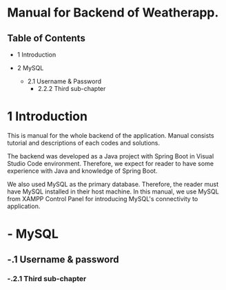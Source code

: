 # Manual for Backend of Weatherapp.

## Table of Contents

- 1 Introduction



- 2 MySQL
    - 2.1 Username & Password
        - 2.2.2 Third sub-chapter

# 1 Introduction

This is manual for the whole backend of the application.
Manual consists tutorial and descriptions of each codes and solutions.

The backend was developed as a Java project with Spring Boot 
in Visual Studio Code environment. Therefore, we expect for reader 
to have some experience with Java and knowledge of Spring Boot.

We also used MySQL as the primary database. Therefore, the reader
must have MySQL installed in their host machine. In this manual,
we use MySQL from XAMPP Control Panel for introducing MySQL's connectivity
to application.

# - MySQL

## -.1 Username & password

### -.2.1 Third sub-chapter